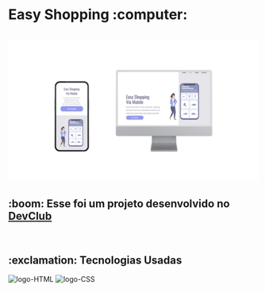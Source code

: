 <h1> Easy Shopping :computer:</h1>
<br>
<img src="https://github.com/brazyago7/Starting-CSS2/blob/main/img/imgreadme.png?raw=true">
<br>
<h2> :boom: Esse foi um projeto desenvolvido no <a href="https://aulas.devclub.com.br/m/home">DevClub</a></h2>
<br>
<h2>:exclamation: Tecnologias Usadas</h2>
  <img src="https://img.shields.io/badge/HTML5-E34F26.svg?style=for-the-badge&logo=HTML5&logoColor=white" alt="logo-HTML">
  <img src="https://img.shields.io/badge/CSS-663399.svg?style=for-the-badge&logo=CSS&logoColor=white" alt="logo-CSS">

